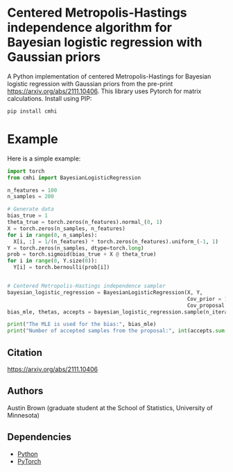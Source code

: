 # Centered Metropolis-Hastings independence algorithm for Bayesian logistic regression with Gaussian priors

A Python implementation of centered Metropolis-Hastings for Bayesian logistic regression with Gaussian priors from the pre-print https://arxiv.org/abs/2111.10406. This library uses Pytorch for matrix calculations. Install using PIP:

```bash
pip install cmhi
```

# Example

Here is a simple example:

```python
import torch
from cmhi import BayesianLogisticRegression

n_features = 100
n_samples = 200

# Generate data
bias_true = 1
theta_true = torch.zeros(n_features).normal_(0, 1)
X = torch.zeros(n_samples, n_features)
for i in range(0, n_samples):
  X[i, :] = 1/(n_features) * torch.zeros(n_features).uniform_(-1, 1)
Y = torch.zeros(n_samples, dtype=torch.long)
prob = torch.sigmoid(bias_true + X @ theta_true)
for i in range(0, Y.size(0)):
  Y[i] = torch.bernoulli(prob[i])


# Centered Metropolis-Hastings independence sampler
bayesian_logistic_regression = BayesianLogisticRegression(X, Y,  
                                                          Cov_prior = 100 * torch.eye(n_features),
                                                          Cov_proposal = 100 * torch.eye(n_features))
bias_mle, thetas, accepts = bayesian_logistic_regression.sample(n_iterations = 10**4)

print("The MLE is used for the bias:", bias_mle)
print("Number of accepted samples from the proposal:", int(accepts.sum().item()))
```

## Citation

https://arxiv.org/abs/2111.10406

## Authors

Austin Brown (graduate student at the School of Statistics, University of Minnesota)

## Dependencies

* [Python](https://www.python.org)
* [PyTorch](http://pytorch.org/)
